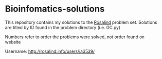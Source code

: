 # Bioinfomatics-solutions
This repository contains my solutions to the [Rosalind](http://rosalind.info/about/) problem set.
Solutions are titled by ID found in the problem directory (i.e. GC.py)

Numbers refer to order the problems were solved, not order found on website

Username: http://rosalind.info/users/ja3539/

